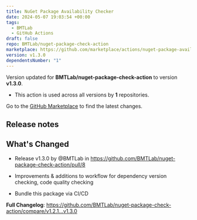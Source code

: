 ```yaml
---
title: NuGet Package Availability Checker
date: 2024-05-07 19:03:54 +00:00
tags:
  - BMTLab
  - GitHub Actions
draft: false
repo: BMTLab/nuget-package-check-action
marketplace: https://github.com/marketplace/actions/nuget-package-availability-checker
version: v1.3.0
dependentsNumber: "1"
---
```



Version updated for **BMTLab/nuget-package-check-action** to version **v1.3.0**.
- This action is used across all versions by **1** repositories.

Go to the [GitHub Marketplace](https://github.com/marketplace/actions/nuget-package-availability-checker) to find the latest changes.

## Release notes

## What's Changed
* Release v1.3.0 by @BMTLab in https://github.com/BMTLab/nuget-package-check-action/pull/8

* Improvements & additions to workflow for dependency version checking, code quality checking
* Bundle this package via CI/CD

**Full Changelog**: https://github.com/BMTLab/nuget-package-check-action/compare/v1.2.1...v1.3.0
